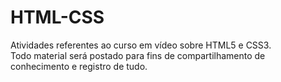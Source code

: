 # HTML-CSS
Atividades referentes ao curso em vídeo sobre HTML5 e CSS3. <br>
Todo material será postado para fins de compartilhamento de conhecimento e registro de tudo.
